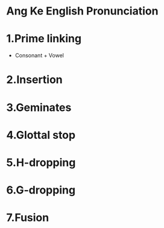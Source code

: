 Ang Ke English Pronunciation
=
# 1.Prime linking
* Consonant + Vowel
# 2.Insertion
# 3.Geminates
# 4.Glottal stop
# 5.H-dropping
# 6.G-dropping
# 7.Fusion
